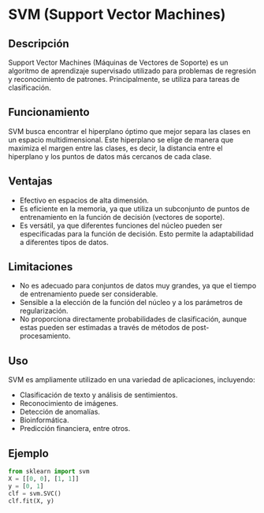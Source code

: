 # SVM (Support Vector Machines)

## Descripción
Support Vector Machines (Máquinas de Vectores de Soporte) es un algoritmo de aprendizaje supervisado utilizado para problemas de regresión y reconocimiento de patrones. Principalmente, se utiliza para tareas de clasificación.

## Funcionamiento
SVM busca encontrar el hiperplano óptimo que mejor separa las clases en un espacio multidimensional. Este hiperplano se elige de manera que maximiza el margen entre las clases, es decir, la distancia entre el hiperplano y los puntos de datos más cercanos de cada clase.

## Ventajas
- Efectivo en espacios de alta dimensión.
- Es eficiente en la memoria, ya que utiliza un subconjunto de puntos de entrenamiento en la función de decisión (vectores de soporte).
- Es versátil, ya que diferentes funciones del núcleo pueden ser especificadas para la función de decisión. Esto permite la adaptabilidad a diferentes tipos de datos.

## Limitaciones
- No es adecuado para conjuntos de datos muy grandes, ya que el tiempo de entrenamiento puede ser considerable.
- Sensible a la elección de la función del núcleo y a los parámetros de regularización.
- No proporciona directamente probabilidades de clasificación, aunque estas pueden ser estimadas a través de métodos de post-procesamiento.

## Uso
SVM es ampliamente utilizado en una variedad de aplicaciones, incluyendo:
- Clasificación de texto y análisis de sentimientos.
- Reconocimiento de imágenes.
- Detección de anomalías.
- Bioinformática.
- Predicción financiera, entre otros.

## Ejemplo
```python
from sklearn import svm
X = [[0, 0], [1, 1]]
y = [0, 1]
clf = svm.SVC()
clf.fit(X, y)
